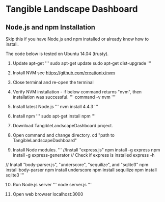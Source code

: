 # Tangible Landscape Dashboard

## Node.js and npm Installation

Skip this if you have Node.js and npm installed or already know how to install. 

The code below is tested on Ubuntu 14.04 (trusty).

1. Update apt-get
'''
sudo apt-get update
sudo apt-get dist-upgrade
'''

2. Install NVM
see https://github.com/creationix/nvm

3. Close terminal and re-open the terminal

4. Verify NVM installation - if below command returns "nvm", then installation was successful.
'''
command -v nvm
'''

5. Install latest Node.js
'''
nvm install 4.4.3
'''

6. Install npm
'''
sudo apt-get install npm
'''

7. Download TangibleLandscapeDashboard project.

8. Open command and change directory.
cd "path to TangibleLandscapeDashboard"

9. Install Node modules.
'''
//Install "express.js"
npm install -g express
npm install -g express-generator
// Check if express is installed
express -h

// Inatall "body-parser.js", "underscore", "sequilize", and "sqlite3"
npm install body-parser
npm install underscore
npm install sequilize
npm install sqlite3
'''

10. Run Node.js server
'''
node server.js
'''

11. Open web browser
localhost:3000

